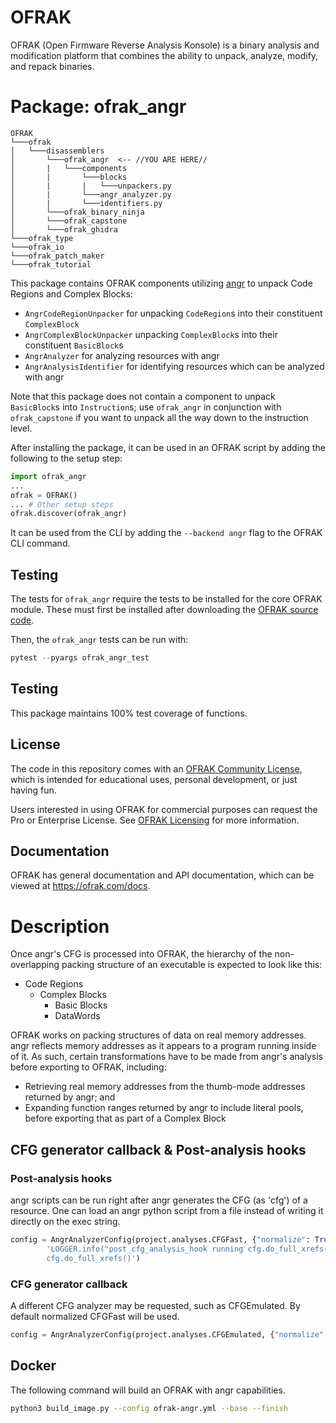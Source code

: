 # OFRAK
OFRAK (Open Firmware Reverse Analysis Konsole) is a binary analysis and modification platform that combines the ability to unpack, analyze, modify, and repack binaries.


# Package: ofrak_angr

```
OFRAK
└───ofrak
│   └───disassemblers
│       └───ofrak_angr  <-- //YOU ARE HERE//
│       |   └───components
│       |       └───blocks
│       |       |   └───unpackers.py
│       |       └───angr_analyzer.py
│       |       └───identifiers.py
│       └───ofrak_binary_ninja
│       └───ofrak_capstone
│       └───ofrak_ghidra
└───ofrak_type
└───ofrak_io
└───ofrak_patch_maker
└───ofrak_tutorial
``` 

This package contains OFRAK components utilizing [angr](https://angr.io/) to unpack Code Regions and Complex Blocks:
* `AngrCodeRegionUnpacker` for unpacking `CodeRegion`s into their constituent `ComplexBlock`
* `AngrComplexBlockUnpacker` unpacking `ComplexBlock`s into their constituent `BasicBlock`s
* `AngrAnalyzer` for analyzing resources with angr
* `AngrAnalysisIdentifier` for identifying resources which can be analyzed with angr


Note that this package does not contain a component to unpack `BasicBlock`s into `Instruction`s; use `ofrak_angr` in conjunction with `ofrak_capstone` if you want to unpack all the way down to the instruction level.


After installing the package, it can be used in an OFRAK script by adding the following to the setup step:

```python
import ofrak_angr
...
ofrak = OFRAK()
... # Other setup steps
ofrak.discover(ofrak_angr)
```

It can be used from the CLI by adding the `--backend angr` flag to the OFRAK CLI command.

## Testing
The tests for `ofrak_angr`  require the tests to be installed for the core OFRAK module. These must
first be installed after downloading the [OFRAK source code](https://github.com/redballoonsecurity/ofrak).

Then, the `ofrak_angr` tests can be run with:

```python
pytest --pyargs ofrak_angr_test

```

## Testing
This package maintains 100% test coverage of functions.

## License
The code in this repository comes with an [OFRAK Community License](https://github.com/redballoonsecurity/ofrak/blob/master/LICENSE), which is intended for educational uses, personal development, or just having fun.

Users interested in using OFRAK for commercial purposes can request the Pro or Enterprise License. See [OFRAK Licensing](https://ofrak.com/license/) for more information.

## Documentation
OFRAK has general documentation and API documentation, which can be viewed at <https://ofrak.com/docs>.


# Description

Once angr's CFG is processed into OFRAK, the hierarchy of the non-overlapping packing structure of an executable is expected to look like this:
  - Code Regions
    - Complex Blocks
      - Basic Blocks
      - DataWords

OFRAK works on packing structures of data on real memory addresses. angr reflects memory addresses as it appears to a program running inside of it. As such, certain transformations have to be made from angr's analysis before exporting to OFRAK, including:
  - Retrieving real memory addresses from the thumb-mode addresses returned by angr; and
  - Expanding function ranges returned by angr to include literal pools, before exporting that as part of a Complex Block

## CFG generator callback & Post-analysis hooks

### Post-analysis hooks
angr scripts can be run right after angr generates the CFG (as 'cfg') of a resource. One can load an angr python script from a file instead of writing it directly on the exec string.

```python
config = AngrAnalyzerConfig(project.analyses.CFGFast, {"normalize": True},\
        'LOGGER.info("post_cfg_analysis_hook running cfg.do_full_xrefs()"); \
        cfg.do_full_xrefs()')
```

### CFG generator callback
A different CFG analyzer may be requested, such as CFGEmulated. By default normalized CFGFast will be used.

```python
config = AngrAnalyzerConfig(project.analyses.CFGEmulated, {"normalize": True, "enable_function_hints": True})
```


## Docker
The following command will build an OFRAK with angr capabilities.
```bash
python3 build_image.py --config ofrak-angr.yml --base --finish
```
